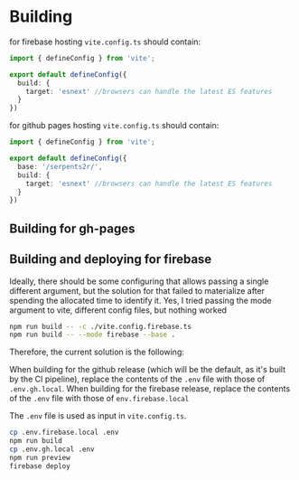 # Building

for firebase hosting `vite.config.ts` should contain:

```ts
import { defineConfig } from 'vite';

export default defineConfig({
  build: {
    target: 'esnext' //browsers can handle the latest ES features
  }
})
```

for github pages hosting `vite.config.ts` should contain:

```ts
import { defineConfig } from 'vite';

export default defineConfig({
  base: '/serpents2r/',
  build: {
    target: 'esnext' //browsers can handle the latest ES features
  }
})
```

## Building for gh-pages

## Building and deploying for firebase

Ideally, there should be some configuring that allows passing a single different argument, but the solution for that failed to materialize after spending the allocated time to identify it.
Yes, I tried passing the mode argument to vite, different config files, but nothing worked

```sh
npm run build -- -c ./vite.config.firebase.ts
npm run build -- --mode firebase --base .
```

Therefore, the current solution is the following:

When building for the github release (which will be the default, as it's built by the CI pipeline), replace the contents of the `.env` file with those of `.env.gh.local`.
When building for the firebase release, replace the contents of the `.env` file with those of `env.firebase.local`

The `.env` file is used as input in `vite.config.ts`.

```sh
cp .env.firebase.local .env
npm run build
cp .env.gh.local .env
npm run preview
firebase deploy
```
